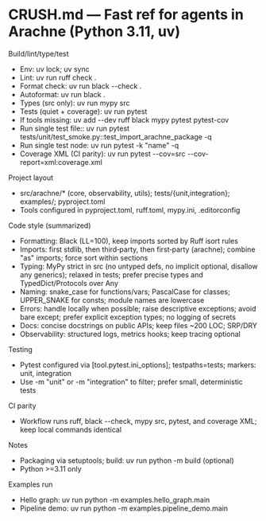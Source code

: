 # CRUSH.md — Fast ref for agents in Arachne (Python 3.11, uv)

Build/lint/type/test
- Env: uv lock; uv sync
- Lint: uv run ruff check .
- Format check: uv run black --check .
- Autoformat: uv run black .
- Types (src only): uv run mypy src
- Tests (quiet + coverage): uv run pytest
- If tools missing: uv add --dev ruff black mypy pytest pytest-cov
- Run single test file:: uv run pytest tests/unit/test_smoke.py::test_import_arachne_package -q
- Run single test node: uv run pytest -k "name" -q
- Coverage XML (CI parity): uv run pytest --cov=src --cov-report=xml:coverage.xml

Project layout
- src/arachne/* (core, observability, utils); tests/{unit,integration}; examples/; pyproject.toml
- Tools configured in pyproject.toml, ruff.toml, mypy.ini, .editorconfig

Code style (summarized)
- Formatting: Black (LL=100), keep imports sorted by Ruff isort rules
- Imports: first stdlib, then third‑party, then first‑party (arachne); combine "as" imports; force sort within sections
- Typing: MyPy strict in src (no untyped defs, no implicit optional, disallow any generics); relaxed in tests; prefer precise types and TypedDict/Protocols over Any
- Naming: snake_case for functions/vars; PascalCase for classes; UPPER_SNAKE for consts; module names are lowercase
- Errors: handle locally when possible; raise descriptive exceptions; avoid bare except; prefer explicit exception types; no logging of secrets
- Docs: concise docstrings on public APIs; keep files ~200 LOC; SRP/DRY
- Observability: structured logs, metrics hooks; keep tracing optional

Testing
- Pytest configured via [tool.pytest.ini_options]; testpaths=tests; markers: unit, integration
- Use -m "unit" or -m "integration" to filter; prefer small, deterministic tests

CI parity
- Workflow runs ruff, black --check, mypy src, pytest, and coverage XML; keep local commands identical

Notes
- Packaging via setuptools; build: uv run python -m build (optional)
- Python >=3.11 only

Examples run
- Hello graph: uv run python -m examples.hello_graph.main
- Pipeline demo: uv run python -m examples.pipeline_demo.main
